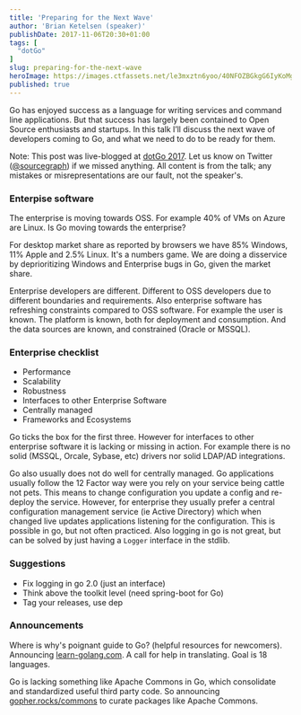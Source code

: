 ```yaml
---
title: 'Preparing for the Next Wave'
author: 'Brian Ketelsen (speaker)'
publishDate: 2017-11-06T20:30+01:00
tags: [
  "dotGo"
]
slug: preparing-for-the-next-wave
heroImage: https://images.ctfassets.net/le3mxztn6yoo/40NFOZBGkgG6IyKoMgQIGg/c1626b318de4be28314cbdc989a01525/logo-dotgo-black-web.png
published: true
---
```


Go has enjoyed success as a language for writing services and command line applications.  But that success has largely been contained to Open Source enthusiasts and startups.  In this talk I’ll discuss the next wave of developers coming to Go, and what we need to do to be ready for them.

Note: This post was live-blogged at [dotGo 2017](https://www.dotgo.eu/). Let us know on Twitter ([@sourcegraph](https://twitter.com/sourcegraph)) if we missed anything. All content is from the talk; any mistakes or misrepresentations are our fault, not the speaker's.

### Enterpise software

The enterprise is moving towards OSS. For example 40% of VMs on Azure are
Linux. Is Go moving towards the enterprise?

For desktop market share as reported by browsers we have 85% Windows, 11%
Apple and 2.5% Linux. It's a numbers game. We are doing a disservice by
deprioritizing Windows and Enterprise bugs in Go, given the market share.

Enterprise developers are different. Different to OSS developers due to
different boundaries and requirements. Also enterprise software has refreshing
constraints compared to OSS software. For example the user is known. The
platform is known, both for deployment and consumption. And the data sources
are known, and constrained (Oracle or MSSQL).

### Enterprise checklist

* Performance
* Scalability
* Robustness
* Interfaces to other Enterprise Software
* Centrally managed
* Frameworks and Ecosystems

Go ticks the box for the first three. However for interfaces to other
enterprise software it is lacking or missing in action. For example there is
no solid (MSSQL, Orcale, Sybase, etc) drivers nor solid LDAP/AD integrations.

Go also usually does not do well for centrally managed. Go applications
usually follow the 12 Factor way were you rely on your service being cattle
not pets. This means to change configuration you update a config and re-deploy
the service. However, for enterprise they usually prefer a central
configuration management service (ie Active Directory) which when changed live
updates applications listening for the configuration. This is possible in go,
but not often practiced. Also logging in go is not great, but can be solved by
just having a `Logger` interface in the stdlib.

### Suggestions

* Fix logging in go 2.0 (just an interface)
* Think above the toolkit level (need spring-boot for Go)
* Tag your releases, use dep

### Announcements

Where is why's poignant guide to Go? (helpful resources for
newcomers). Announcing [learn-golang.com](https://learn-golang.com). A call
for help in translating. Goal is 18 languages.

Go is lacking something like Apache Commons in Go, which consolidate and
standardized useful third party code. So announcing
[gopher.rocks/commons](https://gopher.rocks/commons) to curate packages like
Apache Commons.
